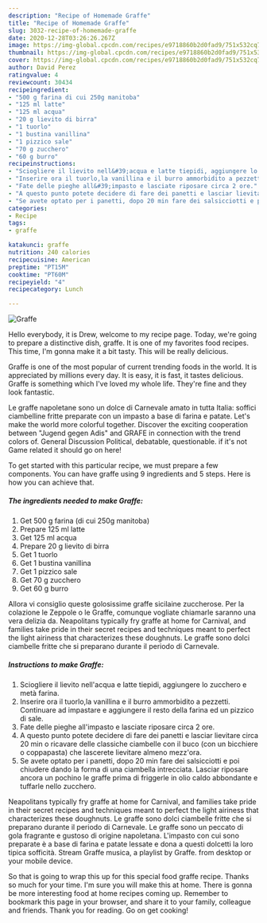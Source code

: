 ```yaml
---
description: "Recipe of Homemade Graffe"
title: "Recipe of Homemade Graffe"
slug: 3032-recipe-of-homemade-graffe
date: 2020-12-28T03:26:26.267Z
image: https://img-global.cpcdn.com/recipes/e9718860b2d0fad9/751x532cq70/graffe-recipe-main-photo.jpg
thumbnail: https://img-global.cpcdn.com/recipes/e9718860b2d0fad9/751x532cq70/graffe-recipe-main-photo.jpg
cover: https://img-global.cpcdn.com/recipes/e9718860b2d0fad9/751x532cq70/graffe-recipe-main-photo.jpg
author: David Perez
ratingvalue: 4
reviewcount: 30434
recipeingredient:
- "500 g farina di cui 250g manitoba"
- "125 ml latte"
- "125 ml acqua"
- "20 g lievito di birra"
- "1 tuorlo"
- "1 bustina vanillina"
- "1 pizzico sale"
- "70 g zucchero"
- "60 g burro"
recipeinstructions:
- "Sciogliere il lievito nell&#39;acqua e latte tiepidi, aggiungere lo zucchero e metà farina."
- "Inserire ora il tuorlo,la vanillina e il burro ammorbidito a pezzetti. Continuare ad impastare e aggiungere il resto della farina ed un pizzico di sale."
- "Fate delle pieghe all&#39;impasto e lasciate riposare circa 2 ore."
- "A questo punto potete decidere di fare dei panetti e lasciar lievitare circa 20 min o ricavare delle classiche ciambelle con il buco (con un bicchiere o coppapasta) che lascerete lievitare almeno mezz&#39;ora."
- "Se avete optato per i panetti, dopo 20 min fare dei salsicciotti e poi chiudere dando la forma di una ciambella intrecciata. Lasciar riposare ancora un pochino le graffe prima di friggerle in olio caldo abbondante e tuffarle nello zucchero."
categories:
- Recipe
tags:
- graffe

katakunci: graffe 
nutrition: 240 calories
recipecuisine: American
preptime: "PT15M"
cooktime: "PT60M"
recipeyield: "4"
recipecategory: Lunch

---
```



![Graffe](https://img-global.cpcdn.com/recipes/e9718860b2d0fad9/751x532cq70/graffe-recipe-main-photo.jpg)

Hello everybody, it is Drew, welcome to my recipe page. Today, we're going to prepare a distinctive dish, graffe. It is one of my favorites food recipes. This time, I'm gonna make it a bit tasty. This will be really delicious.

Graffe is one of the most popular of current trending foods in the world. It is appreciated by millions every day. It is easy, it is fast, it tastes delicious. Graffe is something which I've loved my whole life. They're fine and they look fantastic.

Le graffe napoletane sono un dolce di Carnevale amato in tutta Italia: soffici ciambelline fritte preparate con un impasto a base di farina e patate. Let&#39;s make the world more colorful together. Discover the exciting cooperation between &#34;Jugend gegen Adis&#34; and GRAFE in connection with the trend colors of. General Discussion Political, debatable, questionable. if it&#39;s not Game related it should go on here!


To get started with this particular recipe, we must prepare a few components. You can have graffe using 9 ingredients and 5 steps. Here is how you can achieve that.

<!--inarticleads1-->

##### The ingredients needed to make Graffe:

1. Get 500 g farina (di cui 250g manitoba)
1. Prepare 125 ml latte
1. Get 125 ml acqua
1. Prepare 20 g lievito di birra
1. Get 1 tuorlo
1. Get 1 bustina vanillina
1. Get 1 pizzico sale
1. Get 70 g zucchero
1. Get 60 g burro


Allora vi consiglio queste golosissime graffe sicilaine zuccherose. Per la colazione le Zeppole o le Graffe, comunque vogliate chiamarle saranno una vera delizia da. Neapolitans typically fry graffe at home for Carnival, and families take pride in their secret recipes and techniques meant to perfect the light airiness that characterizes these doughnuts. Le graffe sono dolci ciambelle fritte che si preparano durante il periodo di Carnevale. 

<!--inarticleads2-->

##### Instructions to make Graffe:

1. Sciogliere il lievito nell&#39;acqua e latte tiepidi, aggiungere lo zucchero e metà farina.
1. Inserire ora il tuorlo,la vanillina e il burro ammorbidito a pezzetti. Continuare ad impastare e aggiungere il resto della farina ed un pizzico di sale.
1. Fate delle pieghe all&#39;impasto e lasciate riposare circa 2 ore.
1. A questo punto potete decidere di fare dei panetti e lasciar lievitare circa 20 min o ricavare delle classiche ciambelle con il buco (con un bicchiere o coppapasta) che lascerete lievitare almeno mezz&#39;ora.
1. Se avete optato per i panetti, dopo 20 min fare dei salsicciotti e poi chiudere dando la forma di una ciambella intrecciata. Lasciar riposare ancora un pochino le graffe prima di friggerle in olio caldo abbondante e tuffarle nello zucchero.


Neapolitans typically fry graffe at home for Carnival, and families take pride in their secret recipes and techniques meant to perfect the light airiness that characterizes these doughnuts. Le graffe sono dolci ciambelle fritte che si preparano durante il periodo di Carnevale. Le graffe sono un peccato di gola fragrante e gustoso di origine napoletana. L&#39;impasto con cui sono preparate è a base di farina e patate lessate e dona a questi dolcetti la loro tipica sofficità. Stream Graffe musica, a playlist by Graffe. from desktop or your mobile device. 

So that is going to wrap this up for this special food graffe recipe. Thanks so much for your time. I'm sure you will make this at home. There is gonna be more interesting food at home recipes coming up. Remember to bookmark this page in your browser, and share it to your family, colleague and friends. Thank you for reading. Go on get cooking!
